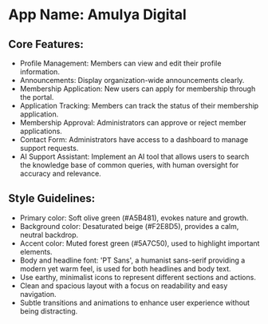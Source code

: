 # **App Name**: Amulya Digital

## Core Features:

- Profile Management: Members can view and edit their profile information.
- Announcements: Display organization-wide announcements clearly.
- Membership Application: New users can apply for membership through the portal.
- Application Tracking: Members can track the status of their membership application.
- Membership Approval: Administrators can approve or reject member applications.
- Contact Form: Administrators have access to a dashboard to manage support requests.
- AI Support Assistant: Implement an AI tool that allows users to search the knowledge base of common queries, with human oversight for accuracy and relevance.

## Style Guidelines:

- Primary color: Soft olive green (#A5B481), evokes nature and growth.
- Background color: Desaturated beige (#F2E8D5), provides a calm, neutral backdrop.
- Accent color: Muted forest green (#5A7C50), used to highlight important elements.
- Body and headline font: 'PT Sans', a humanist sans-serif providing a modern yet warm feel, is used for both headlines and body text.
- Use earthy, minimalist icons to represent different sections and actions.
- Clean and spacious layout with a focus on readability and easy navigation.
- Subtle transitions and animations to enhance user experience without being distracting.